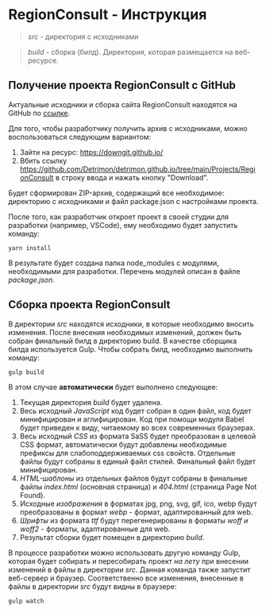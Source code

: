 # RegionConsult - Инструкция

> *src* - директория с исходниками

> *build* - сборка (билд). Директория, которая размещается на веб-ресурсе.

## Получение проекта RegionConsult с GitHub

Актуальные исходники и сборка сайта RegionConsult находятся на GitHub по [ссылке](https://github.com/Detrimon/detrimon.github.io/tree/main/Projects/RegionConsult "RegionConsult src & build").

Для того, чтобы разработчику получить архив с исходниками, можно воспользоваться следующим вариантом:
1. Зайти на ресурс: https://downgit.github.io/
2. Вбить ссылку https://github.com/Detrimon/detrimon.github.io/tree/main/Projects/RegionConsult в строку ввода и нажать кнопку "Download".

Будет сформирован ZIP-архив, содержащий все необходимое: директорию с исходниками и файл package.json с настройками проекта.

После того, как разработчик откроет проект в своей студии для разработки (например, VSCode), ему необходимо будет запустить команду:

	yarn install
	
В результате будет создана папка node_modules с модулями, необходимыми для разработки. Перечень модулей описан в файле *package.json*.

## Сборка проекта RegionConsult

В директории _src_ находятся исходники, в которые необходимо вносить изменения. После внесения необходимых изменений,
должен быть собран финальный билд в директорию build. В качестве сборщика билда используется Gulp. Чтобы собрать билд,
необходимо выполнить команду:

	gulp build

В этом случае **автоматически** будет выполнено следующее:
1. Текущая директория *build* будет удалена.
2. Весь исходный *JavaScript* код будет собран в один файл, код будет минифицирован и аглифицирован. Код при помощи модуля Babel будет приведен к виду, читаемому во всех современных браузерах.
3. Весь исходный *CSS* из формата SaSS будет преобразован в целевой CSS формат, автоматически будут добавлены необходимые префиксы для слабоподдерживаемых css свойств. Отдельные файлы будут собраны
в единый файл стилей. Финальный файл будет минифицирован.
4. *HTML-шаблоны* из отдельных файлов будут собраны в финальные файлы *index.html* (основная страница) и *404.html* (страница Page Not Found).
5. Исходные *изображения* в форматах jpg, png, svg, gif, ico, webp будут преобразованы в формат *webp* - формат, адаптированный для web.
6. *Шрифты* из формата *ttf* будут перегенерированы в форматы *woff и woff2* - форматы, адаптированные для web.
7. Результат сборки будет помещен в директорию *build*.

В процессе разработки можно использовать другую команду Gulp, которая будет собирать и пересобирать проект *на лету* при внесении изменений в файлы в директории *src*. Данная команда также запустит веб-сервер и браузер.
Соответственно все изменения, внесенные в файлы в директории *src* будут видны в браузере:

	gulp watch
	


